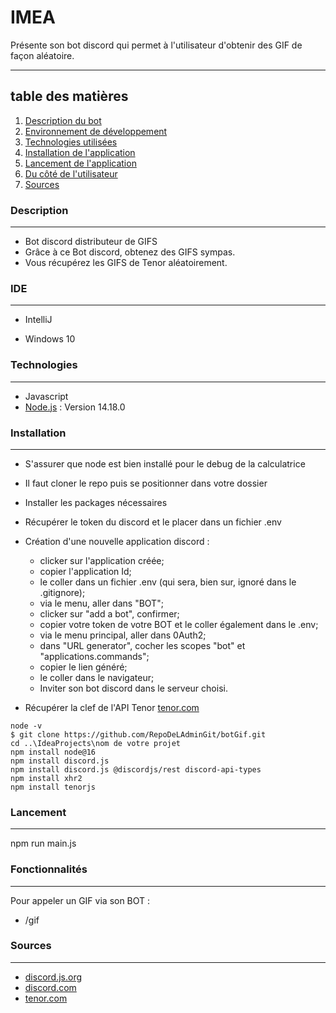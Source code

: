 # IMEA
Présente son bot discord qui permet à l'utilisateur d'obtenir des GIF de façon aléatoire.
***
## table des matières
1. [Description du bot](#Description)
2. [Environnement de développement](#IDE)
3. [Technologies utilisées](#Technologies)
4. [Installation de l'application](#Installation)
5. [Lancement de l'application](#Lancement)
6. [Du côté de l'utilisateur](#Fonctionnalité)
7. [Sources](#Sources)
### Description
***
* Bot discord distributeur de GIFS
* Grâce à ce Bot discord, obtenez des GIFS sympas.
* Vous récupérez les GIFS de Tenor aléatoirement.
### IDE
***

* IntelliJ 

* Windows 10
### Technologies
***
* Javascript
* [Node.js](https://nodejs.org/en/) : Version 14.18.0
### Installation
***
* S'assurer que node est bien installé pour le debug de la calculatrice
* Il faut cloner le repo puis se positionner dans votre dossier
* Installer les packages nécessaires
* Récupérer le token du discord et le placer dans un fichier .env
* Création d'une nouvelle application discord :

    - clicker sur l'application créée;
    - copier l'application Id;
    - le coller dans un fichier .env (qui sera, bien sur, ignoré dans le .gitignore);
    - via le menu, aller dans "BOT";
    - clicker sur "add a bot", confirmer;
    - copier votre token de votre BOT et le coller également dans le .env;
    - via le menu principal, aller dans 0Auth2;
    - dans "URL generator", cocher les scopes "bot" et "applications.commands";
    - copier le lien généré;
    - le coller dans le navigateur;
    - Inviter son bot discord dans le serveur choisi.

* Récupérer la clef de l'API Tenor [tenor.com](https://tenor.com/developer/keyregistration)
```
node -v
$ git clone https://github.com/RepoDeLAdminGit/botGif.git
cd ..\IdeaProjects\nom de votre projet
npm install node@16
npm install discord.js
npm install discord.js @discordjs/rest discord-api-types
npm install xhr2
npm install tenorjs
```
### Lancement
***
npm run main.js
### Fonctionnalités
***
Pour appeler un GIF via son BOT :
* /gif
### Sources
***
* [discord.js.org](https://discord.js.org/#/)
* [discord.com](https://discord.com/developers/applications)
* [tenor.com](https://tenor.com/)
